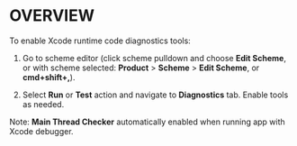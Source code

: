 # OVERVIEW

To enable Xcode runtime code diagnostics tools:

1. Go to scheme editor (click scheme pulldown and choose **Edit Scheme**, or with scheme selected: **Product** > **Scheme** > **Edit Scheme**, or **cmd+shift+,**).

2. Select **Run** or **Test** action and navigate to **Diagnostics** tab. Enable tools as needed.

Note: **Main Thread Checker** automatically enabled when running app with Xcode debugger.
